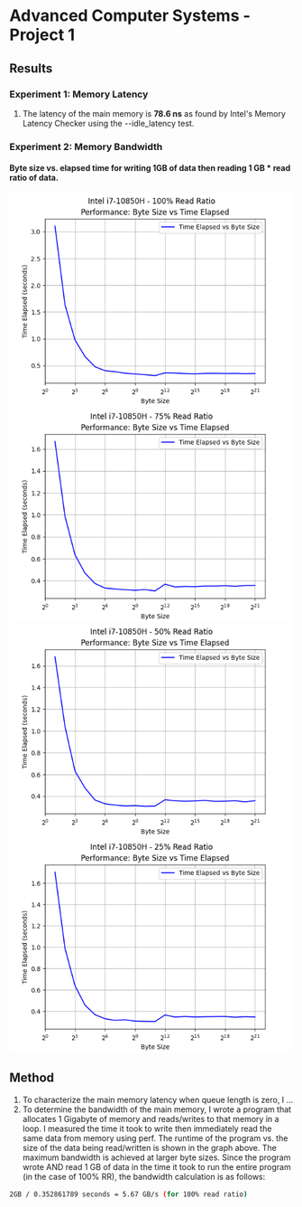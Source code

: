 # Advanced Computer Systems - Project 1
## Results

### Experiment 1: Memory Latency
1. The latency of the main memory is **78.6	ns** as found by Intel's Memory Latency Checker using the --idle_latency test.

### Experiment 2: Memory Bandwidth
#### Byte size vs. elapsed time for writing 1GB of data then reading 1 GB * read ratio of data.
![byteSizeVSelapsed.png](./laptop_cpu_tests_exp2/byteSizeVSelapsed100rr.png)
![byteSizeVSelapsed.png](./laptop_cpu_tests_exp2/byteSizeVSelapsed75rr.png)
![byteSizeVSelapsed.png](./laptop_cpu_tests_exp2/byteSizeVSelapsed50rr.png)
![byteSizeVSelapsed.png](./laptop_cpu_tests_exp2/byteSizeVSelapsed25rr.png)

## Method

1. To characterize the main memory latency when queue length is zero, I ... 
2. To determine the bandwidth of the main memory, I wrote a program that allocates 1 Gigabyte of memory and reads/writes to that memory in a loop. I measured the time it took to write then immediately read the same data from memory using perf. The runtime of the program vs. the size of the data being read/written is shown in the graph above. The maximum bandwidth is achieved at larger byte sizes. Since the program wrote AND read 1 GB of data in the time it took to run the entire program (in the case of 100% RR), the bandwidth calculation is as follows:

```bash
2GB / 0.352861789 seconds = 5.67 GB/s (for 100% read ratio)
```
